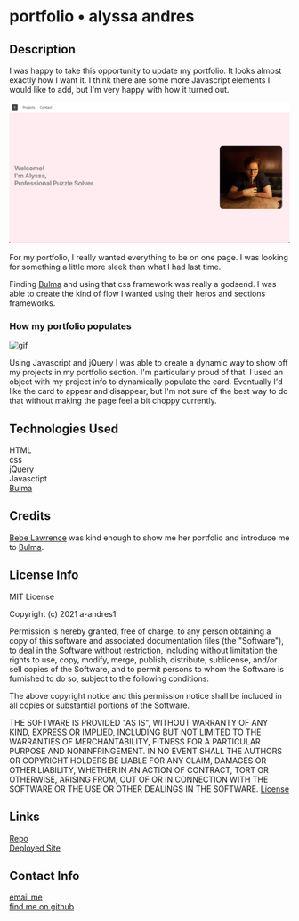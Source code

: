 # portfolio • alyssa andres

## Description
I was happy to take this opportunity to update my portfolio. It looks almost exactly how I want it. I think there are some more Javascript elements I would like to add, but I'm very happy with how it turned out.   

![my portfolio](/Assets/portfolio.png)

For my portfolio, I really wanted everything to be on one page. I was looking for something a little more sleek than what I had last time.  

Finding [Bulma](https://bulma.io/) and using that css framework was really a godsend. I was able to create the kind of flow I wanted using their heros and sections frameworks.  

### How my portfolio populates  
![gif](/Assets/portfolio.gif)  

Using Javascript and jQuery I was able to create a dynamic way to show off my projects in my portfolio section. I'm particularly proud of that. I used an object with my project info to dynamically populate the card. Eventually I'd like the card to appear and disappear, but I'm not sure of the best way to do that without making the page feel a bit choppy currently.  

## Technologies Used
HTML  
css  
jQuery  
Javasctipt  
[Bulma](https://bulma.io/)  

## Credits
[Bebe Lawrence](https://github.com/Omlawrence24) was kind enough to show me her portfolio and introduce me to [Bulma](https://bulma.io/).

## License Info 
MIT License

Copyright (c) 2021 a-andres1

Permission is hereby granted, free of charge, to any person obtaining a copy
of this software and associated documentation files (the "Software"), to deal
in the Software without restriction, including without limitation the rights
to use, copy, modify, merge, publish, distribute, sublicense, and/or sell
copies of the Software, and to permit persons to whom the Software is
furnished to do so, subject to the following conditions:

The above copyright notice and this permission notice shall be included in all
copies or substantial portions of the Software.

THE SOFTWARE IS PROVIDED "AS IS", WITHOUT WARRANTY OF ANY KIND, EXPRESS OR
IMPLIED, INCLUDING BUT NOT LIMITED TO THE WARRANTIES OF MERCHANTABILITY,
FITNESS FOR A PARTICULAR PURPOSE AND NONINFRINGEMENT. IN NO EVENT SHALL THE
AUTHORS OR COPYRIGHT HOLDERS BE LIABLE FOR ANY CLAIM, DAMAGES OR OTHER
LIABILITY, WHETHER IN AN ACTION OF CONTRACT, TORT OR OTHERWISE, ARISING FROM,
OUT OF OR IN CONNECTION WITH THE SOFTWARE OR THE USE OR OTHER DEALINGS IN THE
SOFTWARE.
[License](LICENSE)

## Links
[Repo](https://github.com/a-andres1/portfolio)  
[Deployed Site](https://a-andres1.github.io/portfolio/)  


## Contact Info
[email me](mailto:alyssaandres1@gmail.com)  
[find me on github](https://github.com/a-andres1)


